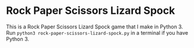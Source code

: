 # Rock Paper Scissors Lizard Spock
This is a Rock Paper Scissors Lizard Spock game that I make in Python 3. Run `python3 rock-paper-scissors-lizard-spock.py` in a terminal if you have Python 3.
